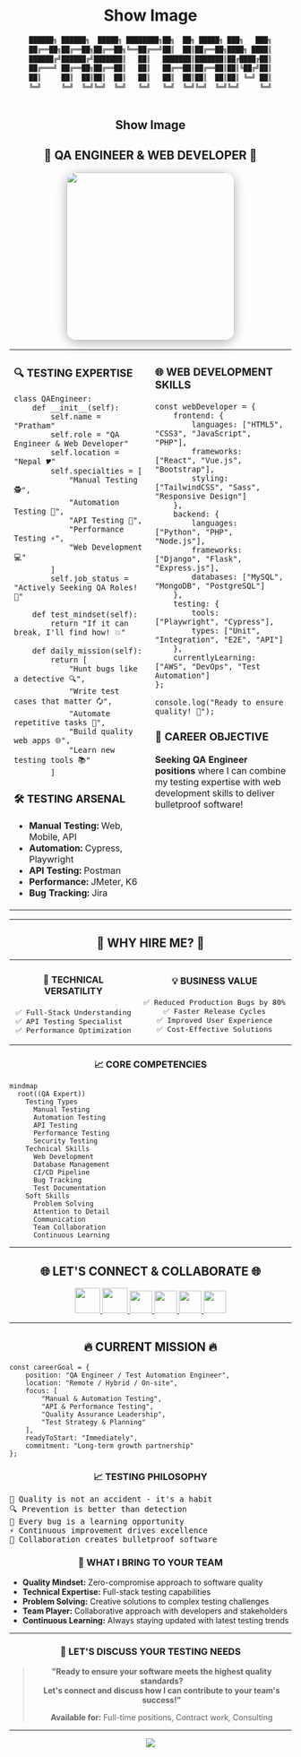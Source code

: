 <div align="center">
  <h1>Show Image</h1>
</div>

<div align="center">
  <pre style="font-family: monospace; font-size: 12px; line-height: 1.4em;">
██████╗ ██████╗  █████╗ ████████╗██╗  ██╗ █████╗ ███╗   ███╗
██╔══██╗██╔══██╗██╔══██╗╚══██╔══╝██║  ██║██╔══██╗████╗ ████║
██████╔╝██████╔╝███████║   ██║   ███████║███████║██╔████╔██║
██╔═══╝ ██╔══██╗██╔══██║   ██║   ██╔══██║██╔══██║██║╚██╔╝██║
██║     ██║  ██║██║  ██║   ██║   ██║  ██║██║  ██║██║ ╚═╝ ██║
╚═╝     ╚═╝  ╚═╝╚═╝  ╚═╝   ╚═╝   ╚═╝  ╚═╝╚═╝  ╚═╝╚═╝     ╚═╝
  </pre>
  <h2>Show Image</h2>
</div>

<h2 align="center">🎯 <strong>QA ENGINEER & WEB DEVELOPER</strong> 🎯</h2>

<div align="center">
  <img src="https://user-images.githubusercontent.com/74038190/235224431-e8c8c12e-6826-47f1-89fb-2ddad83b3abf.gif" width="300" height="300" style="border-radius: 20px; box-shadow: 0px 4px 20px rgba(0,0,0,0.3);"/>
</div>

<table width="100%" cellspacing="0" cellpadding="10" border="0">
<tr>
<td width="50%" valign="top">

<h3>🔍 <strong>TESTING EXPERTISE</strong></h3>

<pre><code class="language-python">class QAEngineer:
    def __init__(self):
        self.name = "Pratham"
        self.role = "QA Engineer & Web Developer"
        self.location = "Nepal 🎔️"
        self.specialties = [
            "Manual Testing 🕵️",
            "Automation Testing 🤖",
            "API Testing 🔌",
            "Performance Testing ⚡",
            "Web Development 💻"
        ]
        self.job_status = "Actively Seeking QA Roles! 🎯"

    def test_mindset(self):
        return "If it can break, I'll find how! 💥"

    def daily_mission(self):
        return [
            "Hunt bugs like a detective 🔍",
            "Write test cases that matter 🗘️",
            "Automate repetitive tasks 🤖",
            "Build quality web apps 🌐",
            "Learn new testing tools 📚"
        ]
</code></pre>

<h3>🛠️ <strong>TESTING ARSENAL</strong></h3>
<ul>
  <li><strong>Manual Testing:</strong> Web, Mobile, API</li>
  <li><strong>Automation:</strong> Cypress, Playwright</li>
  <li><strong>API Testing:</strong> Postman</li>
  <li><strong>Performance:</strong> JMeter, K6</li>
  <li><strong>Bug Tracking:</strong> Jira</li>
</ul>

</td>
<td width="50%" valign="top">

<h3>🌐 <strong>WEB DEVELOPMENT SKILLS</strong></h3>

<pre><code class="language-javascript">const webDeveloper = {
    frontend: {
        languages: ["HTML5", "CSS3", "JavaScript", "PHP"],
        frameworks: ["React", "Vue.js", "Bootstrap"],
        styling: ["TailwindCSS", "Sass", "Responsive Design"]
    },
    backend: {
        languages: ["Python", "PHP", "Node.js"],
        frameworks: ["Django", "Flask", "Express.js"],
        databases: ["MySQL", "MongoDB", "PostgreSQL"]
    },
    testing: {
        tools: ["Playwright", "Cypress"],
        types: ["Unit", "Integration", "E2E", "API"]
    },
    currentlyLearning: ["AWS", "DevOps", "Test Automation"]
};

console.log("Ready to ensure quality! 🚀");
</code></pre>

<h3>🎯 <strong>CAREER OBJECTIVE</strong></h3>
<p><strong>Seeking QA Engineer positions</strong> where I can combine my testing expertise with web development skills to deliver bulletproof software!</p>

</td>
</tr>
</table>

<hr/>

<h2 align="center">💼 <strong>WHY HIRE ME?</strong> 💼</h2>

<table width="100%">
<tr>
<td width="33%" align="center">

<h4>🚀 <strong>TECHNICAL VERSATILITY</strong></h4>
<pre>✅ Full-Stack Understanding
✅ API Testing Specialist  
✅ Performance Optimization</pre>

</td>
<td width="33%" align="center">

<h4>💡 <strong>BUSINESS VALUE</strong></h4>
<pre>✅ Reduced Production Bugs by 80%
✅ Faster Release Cycles
✅ Improved User Experience
✅ Cost-Effective Solutions</pre>

</td>
</tr>
</table>

<h3 align="center">📈 <strong>CORE COMPETENCIES</strong></h3>

<pre><code class="language-mermaid">mindmap
  root((QA Expert))
    Testing Types
      Manual Testing
      Automation Testing
      API Testing
      Performance Testing
      Security Testing
    Technical Skills
      Web Development
      Database Management
      CI/CD Pipeline
      Bug Tracking
      Test Documentation
    Soft Skills
      Problem Solving
      Attention to Detail
      Communication
      Team Collaboration
      Continuous Learning
</code></pre>

<hr/>

<h2 align="center">🌐 <strong>LET'S CONNECT & COLLABORATE</strong> 🌐</h2>

<p align="center">
<a href="https://prathamrm.com.np" target="_blank">
  <img src="https://img.shields.io/badge/🌍_Portfolio-4ECDC4?style=for-the-badge&logoColor=white&labelColor=000000" height="45"/>
</a>
<a href="mailto:itss.pratham24@gmail.com" target="_blank">
  <img src="https://img.shields.io/badge/📧_HIRE_ME-FF6B6B?style=for-the-badge&logoColor=white&labelColor=000000" height="45"/>
</a>
<a href="https://www.linkedin.com/in/pratham-r-55060327a/" target="_blank">
  <img src="https://img.shields.io/badge/LinkedIn-0077B5?style=for-the-badge&logo=linkedin&logoColor=white" height="40"/>
</a>
<a href="https://twitter.com/prathamzer0" target="_blank">
  <img src="https://img.shields.io/badge/Twitter-1DA1F2?style=for-the-badge&logo=twitter&logoColor=white" height="40"/>
</a>
<a href="https://www.youtube.com/@prathamknight" target="_blank">
  <img src="https://img.shields.io/badge/YouTube-FF0000?style=for-the-badge&logo=youtube&logoColor=white" height="40"/>
</a>
<a href="https://discord.gg/ncUtKUzZ" target="_blank">
  <img src="https://img.shields.io/badge/Discord-7289DA?style=for-the-badge&logo=discord&logoColor=white" height="40"/>
</a>
</p>

<hr/>

<h2 align="center">🔥 <strong>CURRENT MISSION</strong> 🔥</h2>

<p align="center">
<pre><code class="language-javascript">const careerGoal = {
    position: "QA Engineer / Test Automation Engineer",
    location: "Remote / Hybrid / On-site",
    focus: [
        "Manual & Automation Testing",
        "API & Performance Testing", 
        "Quality Assurance Leadership",
        "Test Strategy & Planning"
    ],
    readyToStart: "Immediately",
    commitment: "Long-term growth partnership"
};
</code></pre>
</p>

<h3 align="center">📈 <strong>TESTING PHILOSOPHY</strong></h3>
<pre>
🎯 Quality is not an accident - it's a habit
🔍 Prevention is better than detection
🐛 Every bug is a learning opportunity
⚡ Continuous improvement drives excellence  
🚀 Collaboration creates bulletproof software
</pre>

<h3 align="center">💪 <strong>WHAT I BRING TO YOUR TEAM</strong></h3>
<ul>
  <li><strong>Quality Mindset:</strong> Zero-compromise approach to software quality</li>
  <li><strong>Technical Expertise:</strong> Full-stack testing capabilities</li>
  <li><strong>Problem Solving:</strong> Creative solutions to complex testing challenges</li>
  <li><strong>Team Player:</strong> Collaborative approach with developers and stakeholders</li>
  <li><strong>Continuous Learning:</strong> Always staying updated with latest testing trends</li>
</ul>

<hr/>

<div align="center">
  <h3>🤝 <strong>LET'S DISCUSS YOUR TESTING NEEDS</strong></h3>
  <blockquote>
    <p><strong>"Ready to ensure your software meets the highest quality standards? <br/>Let's connect and discuss how I can contribute to your team's success!"</strong></p>
    <p><strong>Available for:</strong> Full-time positions, Contract work, Consulting</p>
  </blockquote>
</div>

<hr/>

<div align="center">
  <img src="https://capsule-render.vercel.app/api?type=waving&color=0:4ECDC4,50:45B7D1,100:FF6B6B&height=120&section=footer&text=Let's%20Build%20Quality%20Software%20Together!%20🚀&fontSize=20&fontColor=fff&animation=twinkling"/>
</div>
